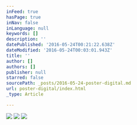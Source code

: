 ```yaml
---
inFeed: true
hasPage: true
inNav: false
inLanguage: null
keywords: []
description: ''
datePublished: '2016-05-24T00:21:22.638Z'
dateModified: '2016-05-24T00:03:01.943Z'
title: ''
author: []
authors: []
publisher: null
starred: false
sourcePath: _posts/2016-05-24-poster-digital.md
url: poster-digital/index.html
_type: Article

---
```

![](https://the-grid-user-content.s3-us-west-2.amazonaws.com/fb39204b-36d0-4e8b-b400-85ce068b1c76.jpg)
![](https://the-grid-user-content.s3-us-west-2.amazonaws.com/d8dc648a-940f-4d21-a7e9-b84bf4cd54c6.jpg)
![](https://the-grid-user-content.s3-us-west-2.amazonaws.com/97893b84-ef41-4e05-b6fa-7e1e346ff635.jpg)